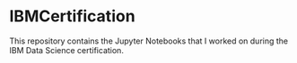 # IBMCertification
This repository contains the Jupyter Notebooks that I worked on during the IBM Data Science certification.
